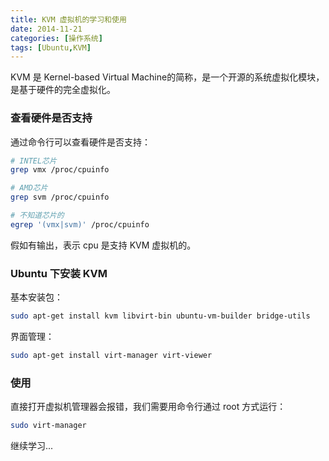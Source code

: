 ```yaml
---
title: KVM 虚拟机的学习和使用
date: 2014-11-21
categories: [操作系统]
tags: [Ubuntu,KVM]
---
```


KVM 是 Kernel-based Virtual Machine的简称，是一个开源的系统虚拟化模块，是基于硬件的完全虚拟化。

### 查看硬件是否支持

通过命令行可以查看硬件是否支持：

```bash
# INTEL芯片
grep vmx /proc/cpuinfo

# AMD芯片
grep svm /proc/cpuinfo

# 不知道芯片的
egrep '(vmx|svm)' /proc/cpuinfo
```

假如有输出，表示 cpu 是支持 KVM 虚拟机的。

### Ubuntu 下安装 KVM

基本安装包：
```bash
sudo apt-get install kvm libvirt-bin ubuntu-vm-builder bridge-utils
```

界面管理：
```bash
sudo apt-get install virt-manager virt-viewer
```

### 使用

直接打开虚拟机管理器会报错，我们需要用命令行通过 root 方式运行：
```bash
sudo virt-manager
```

继续学习...
